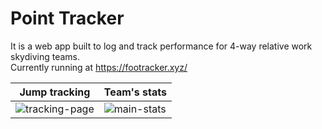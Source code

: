 # Point Tracker
It is a web app built to log and track performance for 4-way relative work skydiving teams.  
Currently running at https://footracker.xyz/

| Jump tracking          | Team's stats           |
| ---------------------- | ---------------------- |
| ![tracking-page](https://footracker-statics.s3.sa-east-1.amazonaws.com/static/about/example-2.png) | ![main-stats](https://footracker-statics.s3.sa-east-1.amazonaws.com/static/about/example-1.png) |

